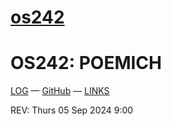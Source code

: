 # [os242](https://poemich.github.io/os242/)

# OS242: POEMICH

[LOG](https://github.com/poemich/os242/blob/main/TXT/mylog.txt) — [GitHub](https://github.com/poemich) — [LINKS](https://github.com/poemich/os242/blob/main/links.md)

REV: Thurs 05 Sep 2024 9:00
